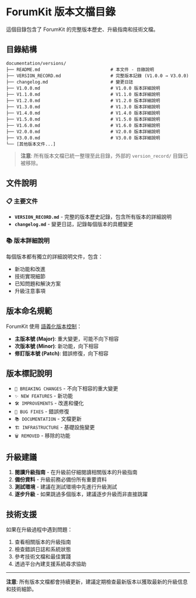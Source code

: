 # ForumKit 版本文檔目錄

這個目錄包含了 ForumKit 的完整版本歷史、升級指南和技術文檔。

## 目錄結構

```
documentation/versions/
├── README.md                           # 本文件 - 目錄說明
├── VERSION_RECORD.md                   # 完整版本記錄 (V1.0.0 → V3.0.0)
├── changelog.md                        # 變更日誌
├── V1.0.0.md                           # V1.0.0 版本詳細說明
├── V1.1.0.md                           # V1.1.0 版本詳細說明
├── V1.2.0.md                           # V1.2.0 版本詳細說明
├── V1.3.0.md                           # V1.3.0 版本詳細說明
├── V1.4.0.md                           # V1.4.0 版本詳細說明
├── V1.5.0.md                           # V1.5.0 版本詳細說明
├── V1.6.0.md                           # V1.6.0 版本詳細說明
├── V2.0.0.md                           # V2.0.0 版本詳細說明
├── V3.0.0.md                           # V3.0.0 版本詳細說明
└── [其他版本文件...]
```

> **注意**: 所有版本文檔已統一整理至此目錄，外部的 `version_record/` 目錄已被移除。

## 文件說明

### 📋 主要文件

- **`VERSION_RECORD.md`** - 完整的版本歷史記錄，包含所有版本的詳細說明
- **`changelog.md`** - 變更日誌，記錄每個版本的具體變更
 

### 📚 版本詳細說明

每個版本都有獨立的詳細說明文件，包含：
- 新功能和改進
- 技術實現細節
- 已知問題和解決方案
- 升級注意事項

## 版本命名規範

ForumKit 使用 [語義化版本控制](https://semver.org/lang/zh-TW/)：

- **主版本號 (Major)**: 重大變更，可能不向下相容
- **次版本號 (Minor)**: 新功能，向下相容
- **修訂版本號 (Patch)**: 錯誤修復，向下相容

## 版本標記說明

- `🎯 BREAKING CHANGES` - 不向下相容的重大變更
- `✨ NEW FEATURES` - 新功能
- `🛠️ IMPROVEMENTS` - 改進和優化
- `🐛 BUG FIXES` - 錯誤修復
- `📚 DOCUMENTATION` - 文檔更新
- `🏗️ INFRASTRUCTURE` - 基礎設施變更
- `🗑️ REMOVED` - 移除的功能

## 升級建議

1. **閱讀升級指南** - 在升級前仔細閱讀相關版本的升級指南
2. **備份資料** - 升級前務必備份所有重要資料
3. **測試環境** - 建議在測試環境中先進行升級測試
4. **逐步升級** - 如果跳過多個版本，建議逐步升級而非直接跳躍

## 技術支援

如果在升級過程中遇到問題：

1. 查看相關版本的升級指南
2. 檢查錯誤日誌和系統狀態
3. 參考技術文檔和最佳實踐
4. 透過平台內建支援系統尋求協助

---

**注意**: 所有版本文檔都會持續更新，建議定期檢查最新版本以獲取最新的升級信息和技術細節。
